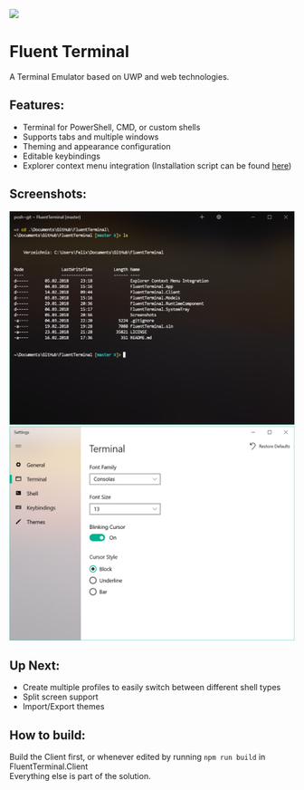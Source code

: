 
![](https://fs-apps.visualstudio.com/_apis/public/build/definitions/a91787f7-3162-4680-b783-cd83e58d2754/1/badge)

# Fluent Terminal
A Terminal Emulator based on UWP and web technologies.

## Features:
- Terminal for PowerShell, CMD, or custom shells
- Supports tabs and multiple windows
- Theming and appearance configuration
- Editable keybindings
- Explorer context menu integration (Installation script can be found [here](https://github.com/felixse/FluentTerminal/tree/master/Explorer%20Context%20Menu%20Integration))

## Screenshots:
![Terminal window](Screenshots/Terminal.png)
![Settings window](Screenshots/Settings.png)

## Up Next:
- Create multiple profiles to easily switch between different shell types
- Split screen support
- Import/Export themes

## How to build:
Build the Client first, or whenever edited by running `npm run build` in FluentTerminal.Client  
Everything else is part of the solution.
